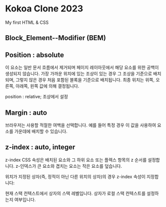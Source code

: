 # Kokoa Clone 2023 

My first HTML & CSS


## Block_Element--Modifier (BEM)

## Position : absolute
이 요소는 일반 문서 흐름에서 제거되며 페이지 레이아웃에서 해당 요소를 위한 공백이 생성되지 않습니다. 가장 가까운 위치에 있는 조상이 있는 경우 그 조상을 기준으로 배치되며, 그렇지 않은 경우 처음 포함된 블록을 기준으로 배치됩니다. 최종 위치는 위쪽, 오른쪽, 아래쪽, 왼쪽 값에 의해 결정됩니다.

position : relative; 조상에서 설정 

## Margin : auto
브라우저는 사용할 적절한 여백을 선택합니다. 예를 들어 특정 경우 이 값을 사용하여 요소를 가운데에 배치할 수 있습니다.

## z-index : auto, integer
z-index CSS 속성은 배치된 요소와 그 하위 요소 또는 플렉스 항목의 z 순서를 설정합니다. z-인덱스가 큰 요소와 겹치는 요소는 작은 요소를 덮습니다.

위치가 지정된 상자(즉, 정적이 아닌 다른 위치의 상자)의 경우 z-index 속성이 지정합니다:

현재 스택 컨텍스트에서 상자의 스택 레벨입니다.
상자가 로컬 스택 컨텍스트를 설정하는지 여부입니다.
